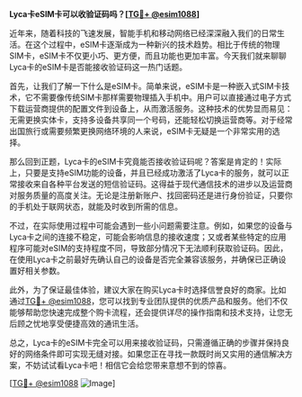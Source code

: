 **Lyca卡eSIM卡可以收验证码吗？[[TG💪+ @esim1088](https://t.me/s/esim1088)]**

近年来，随着科技的飞速发展，智能手机和移动网络已经深深融入我们的日常生活。在这个过程中，eSIM卡逐渐成为一种新兴的技术趋势。相比于传统的物理SIM卡，eSIM卡不仅更小巧、更方便，而且功能也更加丰富。今天我们就来聊聊Lyca卡的eSIM卡是否能接收验证码这一热门话题。

首先，让我们了解一下什么是eSIM卡。简单来说，eSIM卡是一种嵌入式SIM卡技术，它不需要像传统SIM卡那样需要物理插入手机中。用户可以直接通过电子方式下载运营商提供的配置文件到设备上，从而激活服务。这种技术的优势显而易见：无需更换实体卡，支持多设备共享同一个号码，还能轻松切换运营商等。对于经常出国旅行或需要频繁更换网络环境的人来说，eSIM卡无疑是一个非常实用的选择。

那么回到正题，Lyca卡的eSIM卡究竟能否接收验证码呢？答案是肯定的！实际上，只要是支持eSIM功能的设备，并且已经成功激活了Lyca卡的服务，就可以正常接收来自各种平台发送的短信验证码。这得益于现代通信技术的进步以及运营商对服务质量的高度关注。无论是注册新账户、找回密码还是进行身份验证，只要你的手机处于联网状态，就能及时收到所需的信息。

不过，在实际使用过程中可能会遇到一些小问题需要注意。例如，如果您的设备与Lyca卡之间的连接不稳定，可能会影响信息的接收速度；又或者某些特定的应用程序可能对eSIM的支持程度不同，导致部分情况下无法顺利获取验证码。因此，在使用Lyca卡之前最好先确认自己的设备是否完全兼容该服务，并确保已正确设置好相关参数。

此外，为了保证最佳体验，建议大家在购买Lyca卡时选择信誉良好的商家。比如通过[TG💪+ @esim1088](https://t.me/s/esim1088)，您可以找到专业团队提供的优质产品和服务。他们不仅能够帮助您快速完成整个购卡流程，还会提供详尽的操作指南和技术支持，让您无后顾之忧地享受便捷高效的通讯生活。

总之，Lyca卡的eSIM卡完全可以用来接收验证码，只需遵循正确的步骤并保持良好的网络条件即可实现无缝对接。如果您正在寻找一款既时尚又实用的通信解决方案，不妨试试看Lyca卡吧！相信它会给您带来意想不到的惊喜。

[[TG💪+ @esim1088](https://t.me/s/esim1088) ![Image](https://i.postimg.cc/4NQfJmqS/Snipaste-2025-05-13-00-14-12.png)]